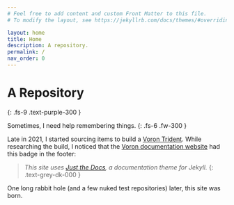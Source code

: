 ```yaml
---
# Feel free to add content and custom Front Matter to this file.
# To modify the layout, see https://jekyllrb.com/docs/themes/#overriding-theme-defaults

layout: home
title: Home
description: A repository.
permalink: /
nav_order: 0
---
```


# A Repository
{: .fs-9 .text-purple-300 }

Sometimes, I need help remembering things.
{: .fs-6 .fw-300 }

Late in 2021, I started sourcing items to build a [Voron Trident](https://vorondesign.com/). While researching the build, I noticed that the [Voron documentation website](https://docs.vorondesign.com/) had this badge in the footer:

> _This site uses [Just the Docs](https://github.com/just-the-docs/just-the-docs), a documentation theme for Jekyll._
{: .text-grey-dk-000 }

One long rabbit hole (and a few nuked test repositories) later, this site was born.

